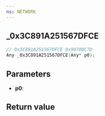 ```yaml
---
ns: NETWORK
---
```

## _0x3C891A251567DFCE

```c
// 0x3C891A251567DFCE 0x90700C7D
Any _0x3C891A251567DFCE(Any* p0);
```


## Parameters
* **p0**: 

## Return value
